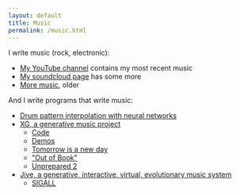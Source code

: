 ```yaml
---
layout: default
title: Music
permalink: /music.html
---
```


I write music (rock, electronic):

* [My YouTube channel](https://www.youtube.com/channel/UC5ZYG6VXoYJw0wNc7PzS83A) contains my most recent music
* [My soundcloud page](http://soundcloud.com/jmmcd) has some more
* [More music](http://www.skynet.ie/~jmmcd/music.html), older

And I write programs that write music:

* [Drum pattern interpolation with neural networks](https://www.youtube.com/watch?v=3kzbQI2LiOk)
* [XG, a generative music project](http://www.skynet.ie/~jmmcd/xg.html)
  * [Code](https://github.com/jmmcd/XG)
  * [Demos](https://soundcloud.com/jmmcd/sets/gecco-2011-curves-demos)
  * [Tomorrow is a new day](https://www.youtube.com/watch?v=S1EelQ0ZvTs)
  * ["Out of Book"](https://soundcloud.com/jmmcd/sets/out-of-book)
  * [Unprepared 2](https://www.youtube.com/watch?v=6r__-h_Tur0)
* [Jive, a generative, interactive, virtual, evolutionary music system](https://sites.google.com/site/odcsssjian2009/)
  * [SIGALL](https://soundcloud.com/jmmcd/sigall)
